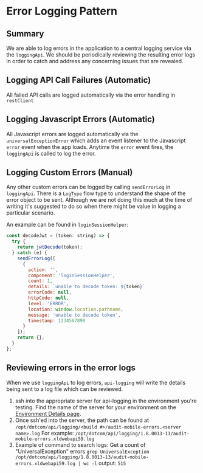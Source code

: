 # Error Logging Pattern

## Summary

We are able to log errors in the application to a central logging service via the `loggingApi`.
We should be periodically reviewing the resulting error logs in order to catch and address any concerning issues that are revealed.

## Logging API Call Failures (Automatic)

All failed API calls are logged automatically via the error handling in `restClient`

## Logging Javascript Errors (Automatic)

All Javascript errors are logged automatically via the `universalExceptionError` which adds an event listener to the Javascript `error` event when the app loads.
Anytime the `error` event fires, the `loggingApi` is called to log the error.

## Logging Custom Errors (Manual)

Any other custom errors can be logged by calling `sendErrorLog` in `loggingApi`. There is a `LogType` flow type to
understand the shape of the error object to be sent. Although we are not doing this much at the time of writing it's
suggested to do so when there might be value in logging a particular scenario.

An example can be found in `loginSessionHelper`:

```javascript
const decodeJwt = (token: string) => {
  try {
    return jwtDecode(token);
  } catch (e) {
    sendErrorLog([
      {
        action: '',
        component: 'loginSessionHelper',
        count: 1,
        details: `unable to decode token: ${token}`
        errorCode: null,
        httpCode: null,
        level: 'ERROR',
        location: window.location.pathname,
        message: 'unable to decode token',
        timestamp: 1234567890
      }
    ]);
    return {};
  }
};
```

## Reviewing errors in the error logs

When we use `loggingApi` to log errors, `api-logging` will write the details being sent to a log file which can be reviewed.

1. ssh into the appropriate server for api-logging in the environment you're testing.
   Find the name of the server for your environment on the [Environment Details page](https://confluence-tools.swacorp.com/display/BAMF/.com+Environment+Landscape).
2. Once ssh'ed into the server, the path can be found at `/opt/dotcom/api/logging/<build #>/audit-mobile-errors.<server name>.log`
   For example: `/opt/dotcom/api/logging/1.8.0013-13/audit-mobile-errors.xldwebapi59.log`
3. Example of command to search logs:
   Get a count of "UniversalException" errors
   `grep UniversalException /opt/dotcom/api/logging/1.8.0013-13/audit-mobile-errors.xldwebapi59.log | wc -l`
   output:
   `515`
